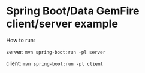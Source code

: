 Spring Boot/Data GemFire client/server example
=====================

How to run:

server: ```mvn spring-boot:run -pl server```

client: ```mvn spring-boot:run -pl client```
